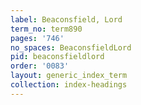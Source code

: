 ```yaml
---
label: Beaconsfield, Lord
term_no: term890
pages: '746'
no_spaces: BeaconsfieldLord
pid: beaconsfieldlord
order: '0083'
layout: generic_index_term
collection: index-headings
---
```

